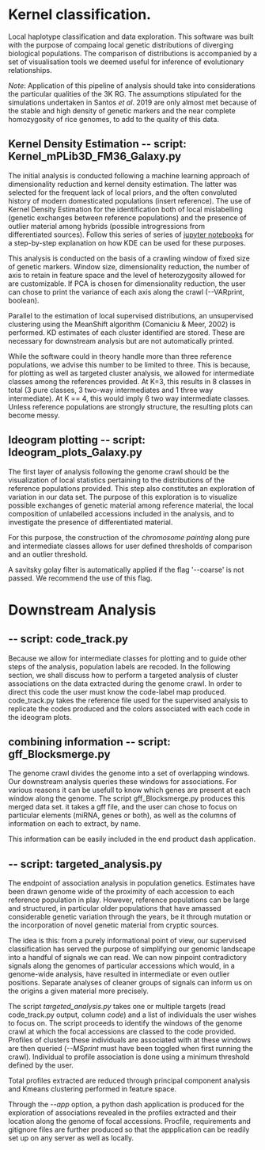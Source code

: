 # Kernel classification.

Local haplotype classification and data exploration. This software was built with the purpose of compaing local 
genetic distributions of diverging biological populations. The comparison of distributions is accompanied by a set of 
visualisation tools we deemed useful for inference of evolutionary relationships.

_Note_: Application of this pipeline of analysis should take into considerations the particular qualities of the 3K RG. 
The assumptions stipulated for the simulations undertaken in Santos _et al_. 2019 are only almost met because of 
the stable and high density of genetic markers and the near complete homozygosity of rice genomes, to add to the quality of this data.

## Kernel Density Estimation -- script: Kernel_mPLib3D_FM36_Galaxy.py

The initial analysis is conducted following a machine learning approach 
of dimensionality reduction and kernel density estimation. The latter was selected for the frequent 
lack of local priors, and the often convoluted history of modern domesticated populations (insert reference). 
The use of Kernel Density Estimation for the identification both of local mislabelling (genetic exchanges between 
reference populations) and the presence of outlier material among hybrids (possible introgressions from  
differentiated sources). Follow this series of series of [jupyter notebooks](https://github.com/Joaos3092/Genetic-data-analysis) 
for a step-by-step explanation on how KDE can be used for these purposes.

This analysis is conducted on the basis of a crawling window of fixed size of genetic markers. Window size, 
dimensionality reduction, the number of axis to retain in feature space and the level of heterozygosity allowed 
for are customizable. If PCA is chosen for dimensionality reduction, the user can chose to print the variance 
of each axis along the crawl (--VARprint, boolean).

Parallel to the estimation of local supervised distributions, an unsupervised clustering using the MeanShift algorithm 
(Comaniciu & Meer, 2002) is performed. KD estimates of each cluster identified are stored. These are necessary for downstream analysis 
but are not automatically printed.

While the software could in theory handle more than three reference populations, we advise this number to be limited to three. 
This is because, for plotting as well as targeted cluster analysis, we allowed for intermediate classes among the references 
provided. At K=3, this results in 8 classes in total (3 pure classes, 3 two-way intermediates and 1 three way intermediate). 
At K == 4, this would imply 6 two way intermediate classes. Unless reference populations are strongly structure, the resulting plots 
can become messy.


## Ideogram plotting -- script: Ideogram_plots_Galaxy.py

The first layer of analysis following the genome crawl should be the visualization of local statistics pertaining 
to the distributions of the reference populations provided. This step also constitutes an exploration of variation 
in our data set. The purpose of this exploration is to visualize possible exchanges of genetic material among 
reference material, the local composition of unlabelled accessions included in the analysis, and to investigate 
the presence of differentiated material.

For this purpose, the construction of the _chromosome painting_ along pure and intermediate classes allows for user 
defined thresholds of comparison and an outlier threshold.

A savitsky golay filter is automatically applied if the flag '--coarse' is not passed. We recommend the use of this flag.

# Downstream Analysis

## -- script: code_track.py

Because we allow for intermediate classes for plotting and to guide other steps of the analysis, population labels are recoded. 
In the following section, we shall discuss how to perform a targeted analysis of cluster associations on the data extracted 
during the genome crawl. In order to direct this code the user must know the code-label map produced. code_track.py takes the 
reference file used for the supervised analysis to replicate the codes produced and the colors associated with each code in the 
ideogram plots.

## combining information -- script: gff_Blocksmerge.py

The genome crawl divides the genome into a set of overlapping windows. Our downstream analysis queries these windows for associations. 
For various reasons it can be usefull to know which genes are present at each window along the genome. The script gff_Blocksmerge.py 
produces this merged data set. it takes a gff file, and the user can chose to focus on particular elements (miRNA, genes or both), as 
well as the columns of information on each to extract, by name.

This information can be easily included in the end product dash application.

## -- script: targeted_analysis.py

The endpoint of association analysis in population genetics. Estimates have been drawn genome wide of the proximity of each accession to each 
reference population in play. However, reference populations can be large and structured, in particular older populations that have amassed 
considerable genetic variation through the years, be it through mutation or the incorporation of novel genetic material from cryptic sources.

The idea is this: from a purely informational point of view, our supervised classification has served the purpose of simplifying our genomic 
landscape into a handful of signals we can read. We can now pinpoint contradictory signals along the genomes of particular accessions which would, 
in a genome-wide analysis, have resulted in intermediate or even outlier positions. Separate analyses of cleaner groups of signals can inform us 
on the origins a given material more precisely.

The script *targeted_analysis.py* takes one or multiple targets (read code_track.py output, column _code_) and a list of individuals the 
user wishes to focus on. The script proceeds to identify the windows of the genome crawl at which the focal accessions are classed to the code 
provided. Profiles of clusters these individuals are associated with at these windows are then queried (_--MSprint_ must have been toggled 
when first running the crawl). Individual to profile association is done using a minimum threshold defined by the user. 

Total profiles extracted are reduced through principal component analysis and Kmeans clustering performed in feature space.

Through the *--app* option, a python dash application is produced for the exploration of associations revealed in the profiles extracted and 
their location along the genome of focal accessions. Procfile, requirements and gitignore files are further produced so that the 
appplication can be readily set up on any server as well as locally.
